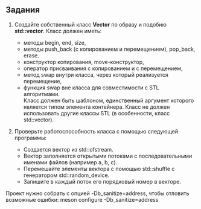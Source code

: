 ## Задания

1. Создайте собственный класс **Vector** по образу и подобию **std::vector**. Класс должен иметь: 

   * методы begin, end, size,  
   * методы push_back (с копированием и перемещением), pop_back, erase.
   * конструктор копирования, move-конструктор,
   * оператор присваивания с копированием и с перемещением,
   * метод swap внутри класса, через который реализуется перемещение,
   * функция swap вне класса для совместимости с STL алгоритмами.  
Класс должен быть шаблоном, единственный аргумент которого является типом элемента контейнера. Класс не должен использовать другие классы STL (в особенности, класс std::vector).

2. Проверьте работоспособность класса с помощью следующей программы:

   * Создается вектор из std::ofstream.
   * Вектор заполняется открытыми потоками с последовательными именами файлов (например a, b, c).
   * Перемешайте элементы вектора с помощью std::shuffle с генератором std::random_device.
   * Запишите в каждый поток его порядковый номер в векторе.  

Проект нужно собрать с опцией -Db_sanitize=address, чтобы отловить возможные ошибки: meson configure -Db_sanitize=address
